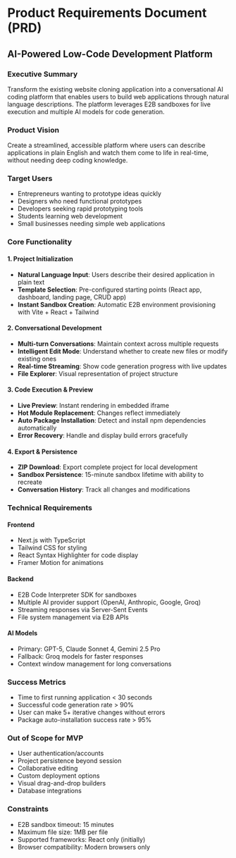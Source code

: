 # Product Requirements Document (PRD)

## AI-Powered Low-Code Development Platform

### Executive Summary
Transform the existing website cloning application into a conversational AI coding platform that enables users to build web applications through natural language descriptions. The platform leverages E2B sandboxes for live execution and multiple AI models for code generation.

### Product Vision
Create a streamlined, accessible platform where users can describe applications in plain English and watch them come to life in real-time, without needing deep coding knowledge.

### Target Users
- Entrepreneurs wanting to prototype ideas quickly
- Designers who need functional prototypes
- Developers seeking rapid prototyping tools
- Students learning web development
- Small businesses needing simple web applications

### Core Functionality

#### 1. Project Initialization
- **Natural Language Input**: Users describe their desired application in plain text
- **Template Selection**: Pre-configured starting points (React app, dashboard, landing page, CRUD app)
- **Instant Sandbox Creation**: Automatic E2B environment provisioning with Vite + React + Tailwind

#### 2. Conversational Development
- **Multi-turn Conversations**: Maintain context across multiple requests
- **Intelligent Edit Mode**: Understand whether to create new files or modify existing ones
- **Real-time Streaming**: Show code generation progress with live updates
- **File Explorer**: Visual representation of project structure

#### 3. Code Execution & Preview
- **Live Preview**: Instant rendering in embedded iframe
- **Hot Module Replacement**: Changes reflect immediately
- **Auto Package Installation**: Detect and install npm dependencies automatically
- **Error Recovery**: Handle and display build errors gracefully

#### 4. Export & Persistence
- **ZIP Download**: Export complete project for local development
- **Sandbox Persistence**: 15-minute sandbox lifetime with ability to recreate
- **Conversation History**: Track all changes and modifications

### Technical Requirements

#### Frontend
- Next.js with TypeScript
- Tailwind CSS for styling
- React Syntax Highlighter for code display
- Framer Motion for animations

#### Backend
- E2B Code Interpreter SDK for sandboxes
- Multiple AI provider support (OpenAI, Anthropic, Google, Groq)
- Streaming responses via Server-Sent Events
- File system management via E2B APIs

#### AI Models
- Primary: GPT-5, Claude Sonnet 4, Gemini 2.5 Pro
- Fallback: Groq models for faster responses
- Context window management for long conversations

### Success Metrics
- Time to first running application < 30 seconds
- Successful code generation rate > 90%
- User can make 5+ iterative changes without errors
- Package auto-installation success rate > 95%

### Out of Scope for MVP
- User authentication/accounts
- Project persistence beyond session
- Collaborative editing
- Custom deployment options
- Visual drag-and-drop builders
- Database integrations

### Constraints
- E2B sandbox timeout: 15 minutes
- Maximum file size: 1MB per file
- Supported frameworks: React only (initially)
- Browser compatibility: Modern browsers only
